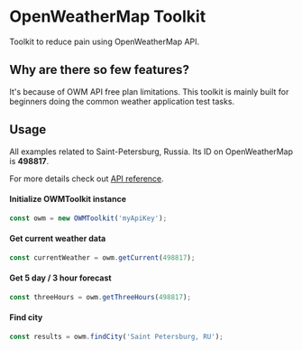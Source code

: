 # OpenWeatherMap Toolkit

Toolkit to reduce pain using OpenWeatherMap API.

## Why are there so few features?

It's because of OWM API free plan limitations.
This toolkit is mainly built for beginners doing the common weather application test tasks.

## Usage

All examples related to Saint-Petersburg, Russia. Its ID on OpenWeatherMap is **498817**.

For more details check out [API reference](docs/api-reference.md).

#### Initialize OWMToolkit instance
```javascript
const owm = new OWMToolkit('myApiKey');
```

#### Get current weather data
```javascript
const currentWeather = owm.getCurrent(498817);
```

#### Get 5 day / 3 hour forecast
```javascript
const threeHours = owm.getThreeHours(498817);
```

#### Find city
```javascript
const results = owm.findCity('Saint Petersburg, RU');
```
